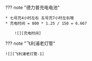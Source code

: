 
??? note "德力普充电电池"

    * 七号充4小时左右 五号充7小时左右哦
    * 充电时间 = 800 * 1.25 / 150 = 6.667

        ![][充电时间]

??? note "飞利浦老灯管"

    ![][飞利浦老灯管-1]


  [充电时间]: shopping-images/充电时间.png
  [飞利浦老灯管-1]: shopping-images/飞利浦老灯管-1.png